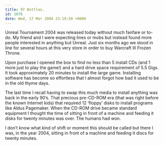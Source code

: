 ```yaml
---
title: 97 Bottles.
id: 1076
date: Wed, 17 Mar 2004 23:19:50 +0000
---
```


Unreal Tournament 2004 was released today without much fanfare or to-do. My friend and I were expecting lines or mobs but instead found more people interested in anything but Unreal. Just six months ago we stood in line for several hours at this very store in order to buy Warcraft III Frozen Throne.  

Upon purchase I opened the box to find no less than 5 install CDs (and 1 more just to play the game!) and a hard drive space requirement of 5.5 Gigs. It took approximately 20 minutes to install the large game. Installing software has become so effortless that I almost forgot how bad it used to be in the old thyme days.  

The last time I recall having to swap this much media to install anything was back in the early 90’s. That precious pre-CD-ROM era (that was right before the known Internet kids) that required 12 ‘floppy’ disks to install programs like Aldus Pagemaker. When the CD-ROM drive became standard equipment I thought the time of sitting in front of a machine and feeding it disks for twenty minutes was over. The humans had won.  

I don’t know what kind of shift or moment this should be called but there I was, in the year 2004, sitting in front of a machine and feeding it discs for twenty minutes.





